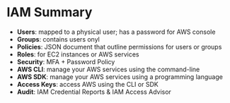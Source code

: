 # IAM Summary

- **Users**: mapped to a physical user; has a password for AWS console
- **Groups**: contains users onyl
- **Policies**: JSON document that outline permissions for users or groups
- **Roles**: for EC2 instances or AWS services
- **Security**: MFA + Password Policy
- **AWS CLI**: manage your AWS services using the command-line
- **AWS SDK**: manage your AWS services using a programming language
- **Access Keys**: access AWS using the CLI or SDK
- **Audit**: IAM Credential Reports & IAM Access Advisor